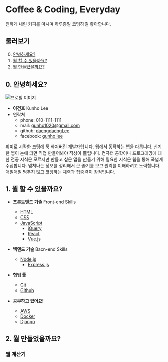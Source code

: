 # Coffee & Coding, Everyday

진하게 내린 커피를 마시며 하루종일 코딩하길 좋아합니다.

## 둘러보기

0. [안녕하세요?](#0-안녕하세요)
1. [뭘 할 수 있을까요?](#1-뭘-할-수-있을까요)
2. [뭘 만들었을까요?](#2-뭘-만들었을까요)

## 0. 안녕하세요?

![프로필 이미지](https://user-images.githubusercontent.com/30795415/35864625-a56d31b8-0b95-11e8-912e-62069d54cd13.jpg)

- **이건호** Kunho Lee
- 연락처
  - phone: 010-1111-1111
  - mail: <gunho1020@gmail.com>
  - github: [daengdaengLee](https://github.com/daengdaengLee)
  - facebook: [gunho lee](https://www.facebook.com/gunho.lee.566)

취미로 시작한 코딩에 푹 빠져버린 개발자입니다. 웹에서 동작하는 앱을 다룹니다. 신기한 앱이 눈에 띄면 직접 만들어봐야 직성이 풀립니다. 컴퓨터 공학이나 프로그래밍에 대한 전공 지식은 모르지만 만들고 싶은 앱을 만들기 위해 필요한 지식은 웹을 통해 폭넓게 수집합니다. 넘쳐나는 정보를 정리해서 큰 줄기를 보고 원리를 이해하려고 노력합니다. 매일매일 멈추지 않고 코딩하는 체력과 집중력이 장점입니다.

## 1. 뭘 할 수 있을까요?

- **프론트엔드 기술** Front-end Skills
  - [HTML](https://www.w3.org/html/)
  - [CSS](https://www.w3.org/Style/CSS/)
  - [JavaScript](https://developer.mozilla.org/bm/docs/Web/JavaScript)
    - [jQuery](https://jquery.com/)
    - [React](https://reactjs.org/)
    - [Vue.js](https://vuejs.org/)

- **백엔드 기술** Bacn-end Skills
  - [Node.js](https://nodejs.org/en/)
    - [Express.js](https://expressjs.com/)

- **협업 툴**
  - [Git](https://git-scm.com/)
  - [Github](https://github.com/)

- **공부하고 있어요!**
  - [AWS](https://aws.amazon.com/)
  - [Docker](https://www.docker.com/)
  - [Django](https://www.djangoproject.com/)

## 2. 뭘 만들었을까요?

### 웹 계산기